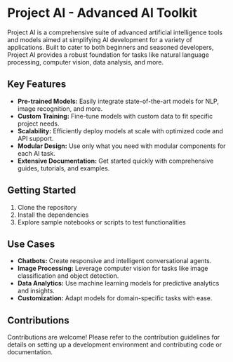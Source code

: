 # Project AI - Advanced AI Toolkit

Project AI is a comprehensive suite of advanced artificial intelligence tools and models aimed at simplifying AI development for a variety of applications. Built to cater to both beginners and seasoned developers, Project AI provides a robust foundation for tasks like natural language processing, computer vision, data analysis, and more.

## Key Features
- **Pre-trained Models:** Easily integrate state-of-the-art models for NLP, image recognition, and more.
- **Custom Training:** Fine-tune models with custom data to fit specific project needs.
- **Scalability:** Efficiently deploy models at scale with optimized code and API support.
- **Modular Design:** Use only what you need with modular components for each AI task.
- **Extensive Documentation:** Get started quickly with comprehensive guides, tutorials, and examples.

## Getting Started
1. Clone the repository
2. Install the dependencies
3. Explore sample notebooks or scripts to test functionalities

## Use Cases
- **Chatbots:** Create responsive and intelligent conversational agents.
- **Image Processing:** Leverage computer vision for tasks like image classification and object detection.
- **Data Analytics:** Use machine learning models for predictive analytics and insights.
- **Customization:** Adapt models for domain-specific tasks with ease.

## Contributions
Contributions are welcome! Please refer to the contribution guidelines for details on setting up a development environment and contributing code or documentation.
